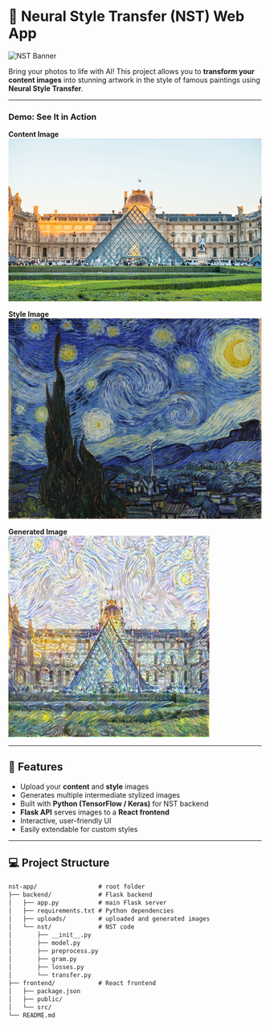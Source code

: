 # 🎨 Neural Style Transfer (NST) Web App

![NST Banner](https://github.com/Iyed0092/StealStyle-webapp/raw/main/assets/demo-images/content.jpg)

Bring your photos to life with AI! This project allows you to **transform your content images** into stunning artwork in the style of famous paintings using **Neural Style Transfer**.  

---

### Demo: See It in Action

**Content Image**  
![Content](https://github.com/Iyed0092/StealStyle-webapp/raw/main/assets/demo-images/louvre.jpg)

**Style Image**  
![Style](https://github.com/Iyed0092/StealStyle-webapp/raw/main/assets/demo-images/starry_night.jpg)

**Generated Image**  
![Generated](https://github.com/Iyed0092/StealStyle-webapp/raw/main/assets/demo-images/generated_1000.png)


---

## **🚀 Features**

- Upload your **content** and **style** images
- Generates multiple intermediate stylized images
- Built with **Python (TensorFlow / Keras)** for NST backend
- **Flask API** serves images to a **React frontend**
- Interactive, user-friendly UI
- Easily extendable for custom styles

---

## **💻 Project Structure**

```text
nst-app/                 # root folder
├── backend/             # Flask backend
│   ├── app.py           # main Flask server
│   ├── requirements.txt # Python dependencies
│   ├── uploads/         # uploaded and generated images
│   └── nst/             # NST code
│       ├── __init__.py
│       ├── model.py
│       ├── preprocess.py
│       ├── gram.py
│       ├── losses.py
│       └── transfer.py
├── frontend/            # React frontend
│   ├── package.json
│   ├── public/
│   └── src/
└── README.md
